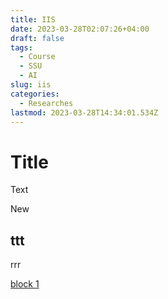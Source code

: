 ```yaml
---
title: IIS
date: 2023-03-28T02:07:26+04:00
draft: false
tags:
  - Course
  - SSU
  - AI
slug: iis
categories:
  - Researches
lastmod: 2023-03-28T14:34:01.534Z
---
```


# Title

Text

New

## ttt

rrr

[block 1](./1_block.md)